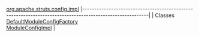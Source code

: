 [org.apache.struts.config.impl](../../../../../org/apache/struts/config/impl/package-summary.html.md)
|---------------------------------------------------------------------------------------------------------|
| Classes                                                                                                 
  [DefaultModuleConfigFactory](DefaultModuleConfigFactory.html.md "class in org.apache.struts.config.impl")  
  [ModuleConfigImpl](ModuleConfigImpl.html.md "class in org.apache.struts.config.impl")                      |


